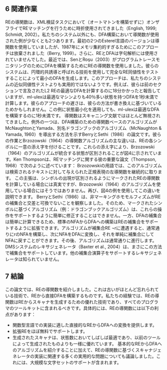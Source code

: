 ## 6 関連作業
REの導関数は、XML検証タスクにおいて（オートマトンを構築せずに）オンザフライでREマッチングを行うために時折使用されてきました（English, 1999; Schmidt, 2002）。私たちのシステム以外にも、DFA構築において導関数が使用された例が少なくとも2つあります。最初の2つのEsterel言語のバージョンは導関数を使用していましたが、1987年にメモリ集約的すぎるためにこのアプローチは放棄されました（Berry, 1999）。さらに、REとDFAは字句解析には使用されていませんでした。最近では、SenとRoşu（2003）がプログラムトレースモニタリングのためにDFAを構築するためにREの導関数を使用しました。彼らのシステムは、円環的共誘導と呼ばれる技術を使用して完全なRE同値性をテストすることによって最小のDFAを生成します。このアプローチは、私たちのシステムの近似同値性テストよりも実用的ではないようです。例えば、彼らは前のセクションで言及されたL2 REの最適なDFAを計算するのに18分かかったと報告していますが、ml-ulexは最適なマシンよりも40％多い状態を持つDFAを1秒未満で計算します。彼らのアプローチの遅さは、彼らの方法が書き換えに基づいているためかもしれません。この例に状態最小化を適用しても、ml-ulexは最適なDFAを構築するのに1秒未満です。
導関数はスキャニング文献ではほとんど無視されてきました。例外の一つは、DFA構築のための導関数ベースのアルゴリズムがMcNaughtonとYamada、別名ドラゴンブックのアルゴリズム（McNaughton & Yamada, 1960）を導出する方法を示すBerryとSethi（1986）の論文です。彼らの作業とBrzozowski（1964）の導関数アルゴリズムの主な違いは、REの各シンボルに一意の添え字を付けることです。これらの添え字により、Brzozowski（1964）のアルゴリズムが統合する状態が区別されることが図4に示されています。Ken Thompsonは、REマッチングに関する彼の重要な論文（Thompson, 1968）で次のように述べています：
Brzozowskiの用語では、このアルゴリズムは検索されるテキストに対して与えられた正規表現の左導関数を継続的に取ります。
この主張は、シンボルの出現が区別されるようにマークされたREの導関数を計算している場合には真実ですが、Brzozowski（1964）のアルゴリズムを使用している場合にはそうではありません。再び、図4の例を使用してこの違いを説明できます。
BerryとSethi（1986）は、非マーキングホモモルフィズムがREの補集合と交差と可換でないことを観察しました。そのため、マークされたシンボルに基づくアルゴリズム（例：ドラゴンブックアルゴリズム）は、これらの操作をサポートするように簡単に修正することはできません。一方、DFAの補集合は簡単に計算できるため、標準のNFAからDFAへの構築はREの補集合をサポートするように拡張できます。アルゴリズムが補集合RE ¬rに遭遇すると、通常通りにrのNFAを構築し、次にNFAをDFAに変換し、それを単純に補集合にしてNFAに戻すことができます。その後、アルゴリズムは通常通りに進行します。DMSシステムのレキサジェネレータ（Baxter et al., 2004）は、まさにこの方法で補集合をサポートしています。他の補集合演算子をサポートするレキサジェネレータは知られていません。

## 7 結論
この論文では、REの導関数を紹介しました。これは古いがほとんど忘れられている技術で、REから直接DFAを構築するものです。私たちの経験では、REの導関数はREからスキャナを生成するための優れた技術であり、すべてのプログラマのツールキットに含まれるべきです。具体的には、REの導関数には以下の利点があります：
- 関数型言語での実装に適した直接的なREからDFAへの変換を提供します。
- 拡張REをほぼ無料でサポートします。
- 生成されたスキャナは、状態数においてしばしば最適であり、以前のツールによって生成されたものよりも一様に優れています。
基本的なREからDFAへのアルゴリズムを紹介することに加えて、REの導関数に基づくスキャナジェネレータの実装に関連する多くの実用的な問題についても議論しました。これには、大規模な文字セットのサポートが含まれます。